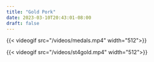 ```yaml
---
title: "Gold Pork"
date: 2023-03-10T20:43:01-08:00
draft: false
---
```


{{< videogif src="/videos/medals.mp4" width="512">}}

{{< videogif src="/videos/st4gold.mp4" width="512">}}

